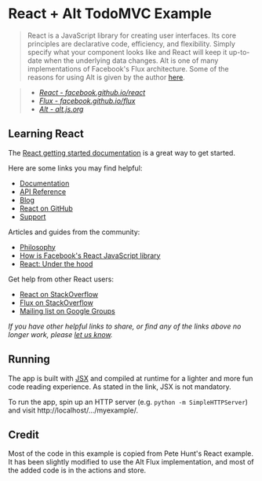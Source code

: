 # React + Alt TodoMVC Example

> React is a JavaScript library for creating user interfaces. Its core principles are declarative code, efficiency, and flexibility. Simply specify what your component looks like and React will keep it up-to-date when the underlying data changes. Alt is one of many implementations of Facebook's Flux architecture. Some of the reasons for using Alt is given by the author [here](https://github.com/goatslacker/alt#why-you-should-be-using-alt).

> * _[React - facebook.github.io/react](http://facebook.github.io/react)_
> * _[Flux - facebook.github.io/flux](http://facebook.github.io/flux)_
> * _[Alt - alt.js.org](http://alt.js.org)_


## Learning React

The [React getting started documentation](http://facebook.github.io/react/docs/getting-started.html) is a great way to get started.

Here are some links you may find helpful:

* [Documentation](http://facebook.github.io/react/docs/getting-started.html)
* [API Reference](http://facebook.github.io/react/docs/reference.html)
* [Blog](http://facebook.github.io/react/blog/)
* [React on GitHub](https://github.com/facebook/react)
* [Support](http://facebook.github.io/react/support.html)

Articles and guides from the community:

* [Philosophy](https://petehuntsposts.quora.com/React-Under-the-Hood)
* [How is Facebook's React JavaScript library](http://www.quora.com/React-JS-Library/How-is-Facebooks-React-JavaScript-library)
* [React: Under the hood](https://petehuntsposts.quora.com/React-Under-the-Hood)

Get help from other React users:

* [React on StackOverflow](http://stackoverflow.com/questions/tagged/reactjs)
* [Flux on StackOverflow](http://stackoverflow.com/questions/tagged/reactjs-flux)
* [Mailing list on Google Groups](https://groups.google.com/forum/#!forum/reactjs)

_If you have other helpful links to share, or find any of the links above no longer work, please [let us know](https://github.com/tastejs/todomvc/issues)._


## Running

The app is built with [JSX](http://facebook.github.io/react/docs/jsx-in-depth.html) and compiled at runtime for a lighter and more fun code reading experience. As stated in the link, JSX is not mandatory.

To run the app, spin up an HTTP server (e.g. `python -m SimpleHTTPServer`) and visit http://localhost/.../myexample/.

## Credit

Most of the code in this example is copied from Pete Hunt's React example. It has been slightly modified to use the Alt Flux implementation, and most of the added code is in the actions and store.

